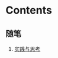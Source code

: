 # Contents

## 随笔

<!-- 1. [通往写作之路](./sketch/the_road_to_writing.md) -->
1. [实践与思考](./sketch/practice_and_thinking.md)
